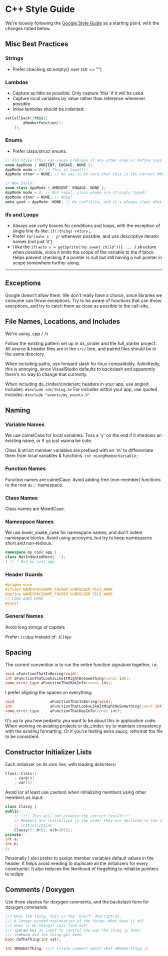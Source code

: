 # C++ Style Guide

We're loosely following the [Google Style Guide](https://google.github.io/styleguide/cppguide.html)
as a starting point, with the changes noted below.

## Misc Best Practices

### Strings
* Prefer checking str.empty() over (str == "")

### Lambdas
* Capture as little as possible. Only capture 'this' if it will be used.
* Capture local variables by value rather than reference whenever possible
* Inline lambdas should be indented:

```cpp
setCallback([this]{
		aMemberFunction();
	});
```

### Enums
* Prefer class/struct enums.
```cpp
// Old Style (This can cause problems if any other enum or define uses the same names)
enum AppMode { AMBIENT, ENGAGE, NONE };
AppMode mode = 2; // This is legal!!!
AppMode other = NONE; // No way to be sure that this is the correct NONE!

// New Style:
enum class AppMode { AMBIENT, ENGAGE, NONE };
AppMode mode = 2; // Not legal, class enums are strongly typed!
AppMode other = NONE; // Nope!
auto good = AppMode::NONE; // No conflicts, and it's always clear what you are referring too
```

### Ifs and Loops
* Always use curly braces for conditions and loops, with the exception of single line ifs like:
	`if(!thing) return;`.
* Prefer `for(auto x : y)` whenever possible, and use descriptive iterator names (not just 'it')
* I like the `if(auto x = getSprite("my_sweet_child")){ ... }` structure when possible, since it limits the scope
	of the variable to the if block. Helps prevent checking if a pointer is null but still having a
	null pointer in scope somewhere further along.

---

## Exceptions
Google doesn't allow them.  We don't really have a choice, since libraries we consume can throw
exceptions. Try to be aware of functions that can throw execptions, and try to catch them as close
as possible to the call-site.


## File Names, Locations, and Includes
We're using .cpp / .h

Follow the existing pattern set up in ds_cinder and the full_starter project. All source & header
files are in the `src/` tree, and paired files should be in the same directory.

When including paths, use forward slash for linux compatibility.  Admittedly, this is annoying, since VisualStudio defaults to backslash and apparently there's no way to change that currently.

When including ds_cinder/cinder/etc headers in your app, use angled includes: `#include <ds/thing.h>`
For includes within your app, use quoted includes: `#include "events/my_events.h"`



## Naming
### Variable Names
We use camelCase for local variables. Toss a 'y' on the end if it shadows an existing name, or if ya
just wanna be cute. 

Class & struct member variables are prefixed with an 'm' to differentiate them from local variables & functions.
`int mLongMemberVariable;`


### Function Names
Function names are camelCase. Avoid adding free (non-member) functions to the root `ds::` namespace.

### Class Names
Class names are MixedCase.

### Namespace Names
We use lower_snake_case for namespace names, and don't indent namespace blocks. Avoid using
acronyms, but try to keep namespaces short and non-tedious.

```cpp
namespace my_cool_app {
class NotIndentedHere{...};
} // ! End my_cool_app
```

### Header Guards
```cpp
#pragma once
#ifndef NAMESPACENAME_FOLDER_SUBFOLDER_FILE_NAME
#define NAMESPACENAME_FOLDER_SUBFOLDER_FILE_NAME
// CODE GOES HERE
#endif
```

### General Names
Avoid long strings of capitals

Prefer: `JciApp`
instead of: `JCIApp`

## Spacing
The current convention is to run the entire function signature together, i.e.
```cpp
void aFunctionThatIsBoring(void);
int aFunctionThatLooksLikeItMightDoSomething(const int);
some_error_type aFunctionThatHasInfo(const int);
```
	
I prefer aligning the spaces on everything:
```cpp
void				aFunctionThatIsBoring(void);
int					aFunctionThatLooksLikeItMightDoSomething(const int);
some_error_type		aFunctionThatHasInfo(const int);
```

It's up to you how pedantic you want to be about this in application code. When working on existing
projects or ds_cinder, try to maintain consistency with the existing formatting. Or if you're
feeling extra saucy, reformat the file to be consistent.


## Constructor Initializer Lists
Each initializer on its own line, with leading delimiters:

```cpp
Class::Class()
	: var0(0)
	, var(1)
```

Avoid (or at least use caution) when initializing members using other members as input:
```cpp
class Classy {
public:
	// !!!! This will not produce the correct result!!!!
	// Members are initialized in the order they are declared in the class, not the order of
	// initialization
	Classy(): b(5), a(b+10){};
private:
int a;
int b;
};
```

Personally I also prefer to assign member variables default values in the header. It helps avoid
needing to duplicate all the initializers for every constructor. It also reduces the likelihood of
forgetting to initialize pointers to nullptr.

## Comments / Doxygen
Use three slashes for doxygen comments, and the backslash form for doxygen commands.
```cpp
/// Does the thing, this is the 'breif' description.
/// A longer winded explanation of the thing. What does it do?
/// Does it do things? Lets find out!
/// \param val an input to control the way the thing is done.
/// \return did the thing get done.
bool doTheThing(int val);

int mMemberThing; ///< inline comment about what mMemberThing is
```
